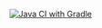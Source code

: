 [![Java CI with Gradle](https://github.com/vitaliyvilkov/homework6.1/actions/workflows/gradle.yml/badge.svg)](https://github.com/vitaliyvilkov/homework6.1/actions/workflows/gradle.yml)